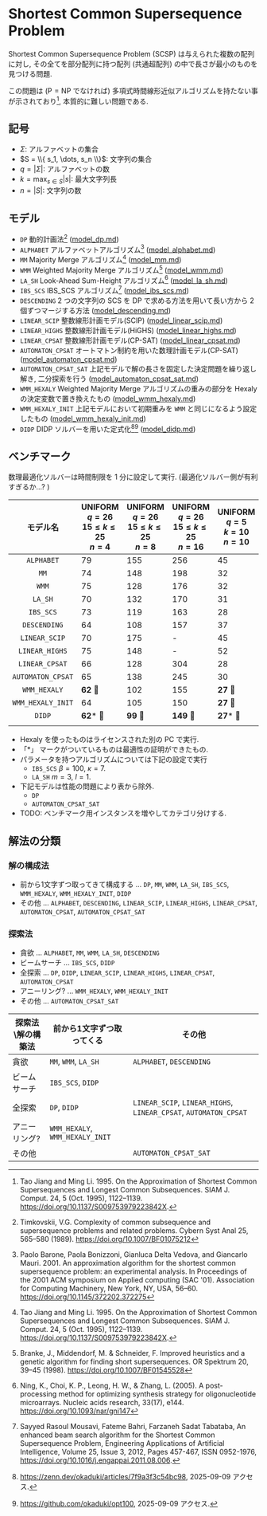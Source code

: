 # Shortest Common Supersequence Problem

Shortest Common Supersequence Problem (SCSP) は与えられた複数の配列に対し,
その全てを部分配列に持つ配列 (共通超配列) の中で長さが最小のものを見つける問題. 

この問題は ($\mathrm{P} = \mathrm{NP}$ でなければ) 多項式時間線形近似アルゴリズムを持たない事が示されており[^1], 
本質的に難しい問題である. 

## 記号

- $\Sigma$: アルファベットの集合
- $S = \\{ s_1, \dots, s_n \\}$: 文字列の集合
- $q = |\Sigma|$: アルファベットの数
- $k = \max_{s \in S} |s|$: 最大文字列長
- $n = |S|$: 文字列の数

## モデル

- `DP` 動的計画法[^5] ([model_dp.md](./__marimo__/model_dp.md))
- `ALPHABET` アルファベットアルゴリズム[^3] ([model_alphabet.md](./__marimo__/model_alphabet.md))
- `MM` Majority Merge アルゴリズム[^1] ([model_mm.md](./__marimo__/model_mm.md))
- `WMM` Weighted Majority Merge アルゴリズム[^4] ([model_wmm.md](./__marimo__/model_wmm.md))
- `LA_SH` Look-Ahead Sum-Height アルゴリズム[^7] ([model_la_sh.md](./__marimo__/model_la_sh.md))
- `IBS_SCS` IBS_SCS アルゴリズム[^2] ([model_ibs_scs.md](./__marimo__/model_ibs_scs.md))
- `DESCENDING` 2 つの文字列の SCS を DP で求める方法を用いて長い方から 2 個ずつマージする方法 ([model_descending.md](./__marimo__/model_descending.md))
- `LINEAR_SCIP` 整数線形計画モデル(SCIP) ([model_linear_scip.md](./__marimo__/model_linear_scip.md))
- `LINEAR_HIGHS` 整数線形計画モデル(HiGHS) ([model_linear_highs.md](./__marimo__/model_linear_highs.md))
- `LINEAR_CPSAT` 整数線形計画モデル(CP-SAT) ([model_linear_cpsat.md](./__marimo__/model_linear_cpsat.md))
- `AUTOMATON_CPSAT` オートマトン制約を用いた数理計画モデル(CP-SAT) ([model_automaton_cpsat.md](./__marimo__/model_automaton_cpsat.md))
- `AUTOMATON_CPSAT_SAT` 上記モデルで解の長さを固定した決定問題を繰り返し解き, 二分探索を行う ([model_automaton_cpsat_sat.md](./__marimo__/model_automaton_cpsat_sat.md))
- `WMM_HEXALY` Weighted Majority Merge アルゴリズムの重みの部分を Hexaly の決定変数で置き換えたもの ([model_wmm_hexaly.md](./__marimo__/model_wmm_hexaly.md))
- `WMM_HEXALY_INIT` 上記モデルにおいて初期重みを `WMM` と同じになるよう設定したもの ([model_wmm_hexaly_init.md](./__marimo__/model_wmm_hexaly_init.md))
- `DIDP` DIDP ソルバーを用いた定式化[^8][^6] ([model_didp.md](./__marimo__/model_didp.md))

## ベンチマーク

数理最適化ソルバーは時間制限を 1 分に設定して実行. (最適化ソルバー側が有利すぎるか...? )

| モデル名 | UNIFORM <br> $q=26$ <br> $15 \leq k \leq 25$ <br> $n=4$ | UNIFORM <br> $q=26$ <br> $15 \leq k \leq 25$ <br> $n=8$ | UNIFORM <br> $q=26$ <br> $15 \leq k \leq 25$ <br> $n=16$ | UNIFORM <br> $q=5$ <br> $k=10$ <br> $n=10$ | UNIFORM <br> $q=5$ <br> $k=10$ <br> $n=50$ | NUCLEOTIDE <br> $k=10$ <br> $n=10$ | NUCLEOTIDE <br> $k=50$ <br> $n=50$ | PROTEIN <br> $k=10$ <br> $n=10$ | PROTEIN <br> $k=50$ <br> $n=50$ |
| :---: | --- | --- | --- | --- | --- | --- | --- | --- | --- |
| `ALPHABET`        | 79 | 155 | 256 | 45 | 50 | 39 | 201 | 71 | 782 |
| `MM`              | 74 | 148 | 198 | 32 | 36 | 27 | 150 | 62 | 536 |
| `WMM`             | 75 | 128 | 176 | 32 | 37 | 26 | 146 | 57 | 475 |
| `LA_SH` | 70 | 132 | 170 | 31 | 38 | 28 | 144 | 51 | 497|
| `IBS_SCS`         | 73 | 119 | 163 | 28 | **34** 🥇 | **24** 🥇 | 135 | 49 | 876 |
| `DESCENDING`      | 64 | 108 | 157 | 37 | 71 | 35 | 185 | 53 | 458 |
| `LINEAR_SCIP`     | 70 | 175 | - | 45 | - | 42 | - | 70 | - |
| `LINEAR_HIGHS`    | 75 | 148 | - | 52 | - | 32 | - | 66 | - |
| `LINEAR_CPSAT`    | 66 | 128 | 304 | 28 | 463 | **24** 🥇 | - | 49 | - |
| `AUTOMATON_CPSAT` | 65 | 138 | 245 | 30 | 42 | 25 | - | 45 | - |
| `WMM_HEXALY`      | **62** 🥇 | 102 | 155 | **27** 🥇 | **34** 🥇 | **24** 🥇 | 136 | **44** 🥇 | 498 |
| `WMM_HEXALY_INIT` | 64 | 105 | 150 | **27** 🥇 | **34** 🥇 | **24** 🥇 | 138 | 45 | **454** 🥇 |
| `DIDP`            | **62*** 🥇 | **99** 🥇 | **149** 🥇 | **27*** 🥇 | **34** 🥇 | **24*** 🥇 | **133** 🥇 | **44** 🥇 | 500 |
| | | | | | | | | | |

- Hexaly を使ったものはライセンスされた別の PC で実行. 
- 「*」 マークがついているものは最適性の証明ができたもの.
- パラメータを持つアルゴリズムについては下記の設定で実行
  - `IBS_SCS` $\beta = 100$, $\kappa = 7$. 
  - `LA_SH` $m = 3$, $l = 1$.
- 下記モデルは性能の問題により表から除外.
  - `DP`
  - `AUTOMATON_CPSAT_SAT`
- TODO: ベンチマーク用インスタンスを増やしてカテゴリ分けする. 

## 解法の分類

### 解の構成法

- 前から1文字ずつ取ってきて構成する ... `DP`, `MM`, `WMM`, `LA_SH`, `IBS_SCS`, `WMM_HEXALY`, `WMM_HEXALY_INIT`, `DIDP`
- その他 ... `ALPHABET`, `DESCENDING`, `LINEAR_SCIP`, `LINEAR_HIGHS`, `LINEAR_CPSAT`, `AUTOMATON_CPSAT`, `AUTOMATON_CPSAT_SAT`

### 探索法

- 貪欲 ... `ALPHABET`, `MM`, `WMM`, `LA_SH`, `DESCENDING`
- ビームサーチ ... `IBS_SCS`, `DIDP`
- 全探索 ... `DP`, `DIDP`, `LINEAR_SCIP`, `LINEAR_HIGHS`, `LINEAR_CPSAT`, `AUTOMATON_CPSAT`
- アニーリング? ... `WMM_HEXALY`, `WMM_HEXALY_INIT`
- その他 ... `AUTOMATON_CPSAT_SAT`

| 探索法\解の構築法 | 前から1文字ずつ取ってくる | その他 |
| --- | --- | --- |
| 貪欲 | `MM`, `WMM`, `LA_SH` | `ALPHABET`, `DESCENDING` |
| ビームサーチ | `IBS_SCS`, `DIDP` | |
| 全探索 | `DP`, `DIDP` | `LINEAR_SCIP`, `LINEAR_HIGHS`, `LINEAR_CPSAT`, `AUTOMATON_CPSAT` |
| アニーリング? | `WMM_HEXALY`, `WMM_HEXALY_INIT` | |
| その他 | | `AUTOMATON_CPSAT_SAT` |

[^1]: Tao Jiang and Ming Li. 1995. On the Approximation of Shortest Common Supersequences and Longest Common Subsequences. SIAM J. Comput. 24, 5 (Oct. 1995), 1122–1139. https://doi.org/10.1137/S009753979223842X. 
[^2]: Sayyed Rasoul Mousavi, Fateme Bahri, Farzaneh Sadat Tabataba, An enhanced beam search algorithm for the Shortest Common Supersequence Problem, Engineering Applications of Artificial Intelligence, Volume 25, Issue 3, 2012, Pages 457-467, ISSN 0952-1976, https://doi.org/10.1016/j.engappai.2011.08.006.
[^3]: Paolo Barone, Paola Bonizzoni, Gianluca Delta Vedova, and Giancarlo Mauri. 2001. An approximation algorithm for the shortest common supersequence problem: an experimental analysis. In Proceedings of the 2001 ACM symposium on Applied computing (SAC '01). Association for Computing Machinery, New York, NY, USA, 56–60. https://doi.org/10.1145/372202.372275
[^4]: Branke, J., Middendorf, M. & Schneider, F. Improved heuristics and a genetic algorithm for finding short supersequences. OR Spektrum 20, 39–45 (1998). https://doi.org/10.1007/BF01545528
[^5]: Timkovskii, V.G. Complexity of common subsequence and supersequence problems and related problems. Cybern Syst Anal 25, 565–580 (1989). https://doi.org/10.1007/BF01075212
[^6]: https://github.com/okaduki/opt100, 2025-09-09 アクセス. 
[^7]: Ning, K., Choi, K. P., Leong, H. W., & Zhang, L. (2005). A post-processing method for optimizing synthesis strategy for oligonucleotide microarrays. Nucleic acids research, 33(17), e144. https://doi.org/10.1093/nar/gni147
[^8]: https://zenn.dev/okaduki/articles/7f9a3f3c54bc98, 2025-09-09 アクセス. 
